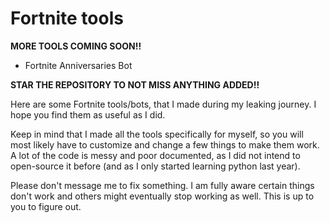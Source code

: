 # Fortnite tools

**MORE TOOLS COMING SOON!!**
 - Fortnite Anniversaries Bot
 
 **STAR THE REPOSITORY TO NOT MISS ANYTHING ADDED!!**

Here are some Fortnite tools/bots, that I made during my leaking journey. I hope you find them as useful as I did.

Keep in mind that I made all the tools specifically for myself, so you will most likely have to customize and change a few things to make them work.
A lot of the code is messy and poor documented, as I did not intend to open-source it before (and as I only started learning python last year).

Please don't message me to fix something. I am fully aware certain things don't work and others might eventually stop working as well. This is up to you to figure out.
